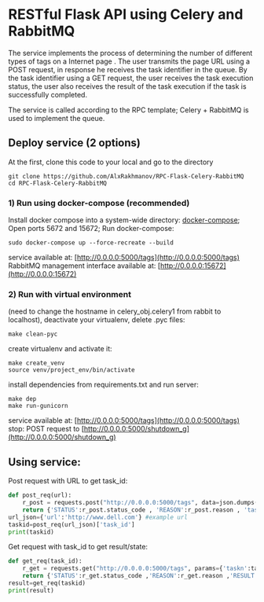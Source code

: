 # RESTful Flask API using Celery and RabbitMQ

The service implements the process of determining the number of different types of tags on a Internet page .
The user transmits the page URL using a POST request, in response he receives the task identifier in the queue.
By the task identifier using a GET request, the user receives the task execution status, the user also receives the result of the task execution if the task is successfully completed.

The service is called according to the RPC template; Celery + RabbitMQ is used to implement the queue.
## Deploy service (2 options)

At the first, clone this code to your local and go to the directory
```
git clone https://github.com/AlxRakhmanov/RPC-Flask-Celery-RabbitMQ
cd RPC-Flask-Celery-RabbitMQ
```
### 1) Run using docker-compose (recommended)
Install docker compose into a system-wide directory: [docker-compose](https://docs.docker.com/compose/install/);
Open ports 5672 and 15672;
Run docker-compose:
```
sudo docker-compose up --force-recreate --build
```
service available at: [http://0.0.0.0:5000/tags](http://0.0.0.0:5000/tags)
RabbitMQ management interface available at: [http://0.0.0.0:15672](http://0.0.0.0:15672)

### 2) Run with virtual environment
(need to change the hostname in celery_obj.celery1 from rabbit to localhost),
deactivate your virtualenv,
delete .pyc files:
```
make clean-pyc
```
create virtualenv and activate it:
```
make create_venv
source venv/project_env/bin/activate
```
install dependencies from requirements.txt and run server:
```
make dep
make run-gunicorn
```
service available at: [http://0.0.0.0:5000/tags](http://0.0.0.0:5000/tags)
stop: POST request to [http://0.0.0.0:5000/shutdown_g](http://0.0.0.0:5000/shutdown_g)
## Using service:
Post request with URL to get task_id:
```python
def post_req(url):
    r_post = requests.post("http://0.0.0.0:5000/tags", data=json.dumps(url))
    return {'STATUS':r_post.status_code , 'REASON':r_post.reason , 'task_id':r_post.text}
url_json={'url':'http://www.dell.com'} #example url
taskid=post_req(url_json)['task_id']
print(taskid)
```
Get request with task_id to get result/state:
```python
def get_req(task_id):
    r_get = requests.get("http://0.0.0.0:5000/tags", params={'taskn':task_id})
    return {'STATUS':r_get.status_code ,'REASON':r_get.reason ,'RESULT':r_get.text}
result=get_req(taskid)
print(result)
```
